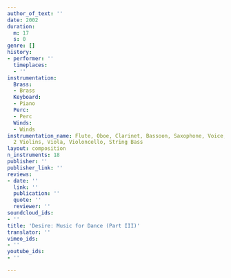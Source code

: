 ```yaml
---
author_of_text: ''
date: 2002
duration:
  m: 17
  s: 0
genre: []
history:
- performer: ''
  timeplaces:
  - ''
instrumentation:
  Brass:
  - Brass
  Keyboard:
  - Piano
  Perc:
  - Perc
  Winds:
  - Winds
instrumentation_name: Flute, Oboe, Clarinet, Bassoon, Saxophone, Voice, Piano, 6 Percussionists,
  2 Violins, Viola, Violoncello, String Bass
layout: composition
n_instruments: 18
publisher: ''
publisher_link: ''
reviews:
- date: ''
  link: ''
  publication: ''
  quote: ''
  reviewer: ''
soundcloud_ids:
- ''
title: 'Desire: Music for Dance (Part III)'
translator: ''
vimeo_ids:
- ''
youtube_ids:
- ''

---
```

